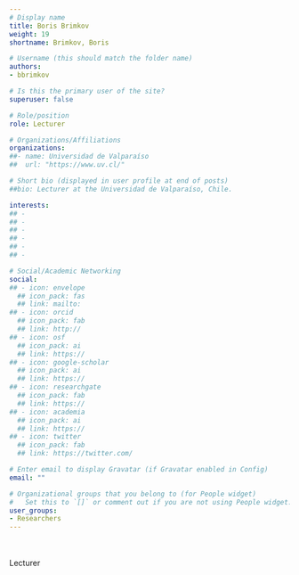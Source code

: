 ```yaml
---
# Display name
title: Boris Brimkov
weight: 19
shortname: Brimkov, Boris

# Username (this should match the folder name)
authors:
- bbrimkov

# Is this the primary user of the site?
superuser: false

# Role/position
role: Lecturer

# Organizations/Affiliations
organizations:
##- name: Universidad de Valparaíso
##  url: "https://www.uv.cl/"

# Short bio (displayed in user profile at end of posts)
##bio: Lecturer at the Universidad de Valparaíso, Chile.

interests:
## -
## -
## -
## -
## -
## -

# Social/Academic Networking
social:
## - icon: envelope
  ## icon_pack: fas
  ## link: mailto:
## - icon: orcid
  ## icon_pack: fab
  ## link: http://
## - icon: osf
  ## icon_pack: ai
  ## link: https://
## - icon: google-scholar
  ## icon_pack: ai
  ## link: https://
## - icon: researchgate
  ## icon_pack: fab
  ## link: https://
## - icon: academia
  ## icon_pack: ai
  ## link: https://
## - icon: twitter
  ## icon_pack: fab
  ## link: https://twitter.com/

# Enter email to display Gravatar (if Gravatar enabled in Config)
email: ""

# Organizational groups that you belong to (for People widget)
#   Set this to `[]` or comment out if you are not using People widget.
user_groups:
- Researchers
---
```


\
\
Lecturer 